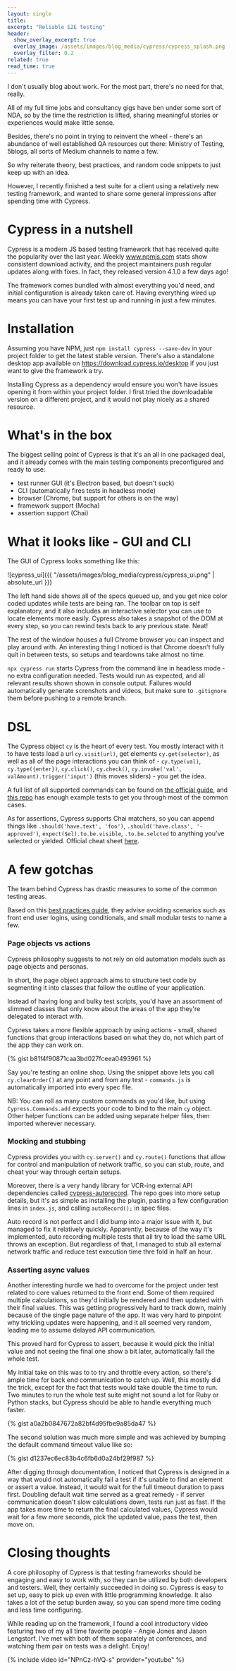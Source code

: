 ```yaml
---
layout: single
title:
excerpt: "Reliable E2E testing"
header:
  show_overlay_excerpt: true
  overlay_image: /assets/images/blog_media/cypress/cypress_splash.png
  overlay_filter: 0.2
related: true
read_time: true
---
```


I don't usually blog about work. For the most part, there's no need for that, really.

All of my full time jobs and consultancy gigs have ben under some sort of NDA, so by the time the restriction is lifted, sharing meaningful stories or experiences would make little sense.

Besides, there's no point in trying to reinvent the wheel - there's an abundance of well established QA resources out there: Ministry of Testing, 5blogs, all sorts of Medium channels to name a few.

So why reiterate theory, best practices, and random code snippets to just keep up with an idea.

However, I recently finished a test suite for a client using a relatively new testing framework, and wanted to share some general impressions after spending time with Cypress.

# Cypress in a nutshell

Cypress is a modern JS based testing framework that has received quite the popularity over the last year. Weekly www.npmjs.com stats show consistent download activity, and the project maintainers push regular updates along with fixes. In fact, they released version 4.1.0 a few days ago!

The framework comes bundled with almost everything you'd need, and initial configuration is already taken care of. Having everything wired up means you can have your first test up and running in just a few minutes.

# Installation

Assuming you have NPM, just `npm install cypress --save-dev` in your project folder to get the latest stable version. There's also a standalone desktop app available on https://download.cypress.io/desktop if you just want to give the framework a try.

Installing Cypress as a dependency would ensure you won't have issues opening it from within your project folder. I first tried the downloadable version on a different project, and it would not play nicely as a shared resource.

# What's in the box

The biggest selling point of Cypress is that it's an all in one packaged deal, and it already comes with the main testing components preconfigured and ready to use:

- test runner GUI (it's Electron based, but doesn't suck)
- CLI (automatically fires tests in headless mode)
- browser (Chrome, but support for others is on the way)
- framework support (Mocha)
- assertion support (Chai)

# What it looks like - GUI and CLI

The GUI of Cypress looks something like this:

![cypress_ui]({{ "/assets/images/blog_media/cypress/cypress_ui.png" | absolute_url }})

The left hand side shows all of the specs queued up, and you get nice color coded updates while tests are being ran. The toolbar on top is self explanatory, and it also includes an interactive selector you can use to locate elements more easily. Cypress also takes a snapshot of the DOM at every step, so you can rewind tests back to any previous state. Neat!

The rest of the window houses a full Chrome browser you can inspect and play around with. An interesting thing I noticed is that Chrome doesn't fully quit in between tests, so setups and teardowns take almost no time.

`npx cypress run` starts Cypress from the command line in headless mode - no extra configuration needed. Tests would run as expected, and all relevant results shown shown in console output. Failures would automatically generate screnshots and videos, but make sure to `.gitignore` them before pushing to a remote branch.

# DSL

The Cypress object `cy` is the heart of every test. You mostly interact with it to have tests load a url `cy.visit(url)`, get elements `cy.get(selector)`, as well as all of the page interactions you can think of - `cy.type(val)`, `cy.type({enter})`, `cy.click()`, `cy.check()`, `cy.invoke('val', valAmount).trigger('input')` (this moves sliders) - you get the idea.

A full list of all supported commands can be found on [the official guide](https://docs.cypress.io/api/commands/type.html#Syntax), and [this repo](https://github.com/cypress-io/cypress-example-recipes) has enough example tests to get you through most of the common cases.

As for assertions, Cypress supports Chai matchers, so you can append things like `.should('have.text', 'foo')`, `.should('have.class', '-approved')`, `expect($el).to.be.visible`, `.to.be.selcted` to anything you've selected or yielded. Official cheat sheet [here](https://docs.cypress.io/guides/references/assertions.html).

# A few gotchas

The team behind Cypress has drastic measures to some of the common testing areas.

Based on this [best practices guide](https://docs.cypress.io/guides/references/best-practices.html), they advise avoiding scenarios such as front end user logins, using conditionals, and small modular tests to name a few.

### Page objects vs actions

Cypress philosophy suggests to not rely on old automation models such as page objects and personas.

In short, the page object approach aims to structure test code by segmenting it into classes that follow the outline of your application.

Instead of having long and bulky test scripts, you'd have an assortment of slimmed classes that only know about the areas of the app they're delegated to interact with.

Cypress takes a more flexible approach by using actions - small, shared functions that group interactions based on what they do, not which part of the app they can work on.

{% gist b81f4f90871caa3bd027fceea0493961 %}

Say you're testing an online shop. Using the snippet above lets you call `cy.clearOrder()` at any point and from any test - `commands.js` is automatically imported into every spec file.

NB: You can roll as many custom commands as you'd like, but using `Cypress.Commands.add` expects your code to bind to the main `cy` object. Other helper functions can be added using separate helper files, then imported wherever necessary.  

### Mocking and stubbing

Cypress provides you with `cy.server()` and `cy.route()` functions that allow for control and manipulation of network traffic, so you can stub, route, and cheat your way through certain setups.

Moreover, there is a very handy library for VCR-ing external API dependencies called [cypress-autorecord](https://www.npmjs.com/package/cypress-autorecord).
The repo goes into more setup details, but it's as simple as installing the plugin, pasting a few configuration lines in `index.js`, and calling `autoRecord();` in spec files.

Auto record is not perfect and I did bump into a major issue with it, but managed to fix it relatively quickly. Apparently, because of the way it's implemented, auto recording multiple tests that all try to load the same URL throws an exception. But regardless of that, I managed to stub all external network traffic and reduce test execution time thre fold in half an hour.

### Asserting async values

Another interesting hurdle we had to overcome for the project under test related to core values returned to the front end. Some of them required multiple calculations, so they'd initially be rendered and then updated with their final values. This was getting progressively hard to track down, mainly because of the single page nature of the app. It was very hard to pinpoint why trickling updates were happening, and it all seemed very random, leading me to assume delayed API communication.

This proved hard for Cypress to assert, because it would pick the initial value and not seeing the final one show a bit later, automatically fail the whole test.

My initial take on this was to to try and throttle every action, so there's ample time for back end communication to catch up. Well, this mostly did the trick, except for the fact that tests would take double the time to run. Two minutes to run the whole test suite might not sound a lot for Ruby or Python stacks, but Cypress should be able to handle everything much faster.

{% gist a0a2b0847672a82bf4d95fbe9a85da47 %}

The second solution was much more simple and was achieved by bumping the default command timeout value like so:

{% gist d1237ec6ec83b4c6fb6d0a24bf29f987 %}

After digging through documentation, I noticed that Cypress is designed in a way that would not automatically fail a test if it's unable to find an element or assert a value. Instead, it would wait for the full timeout duration to pass first. Doubling default wait time served as a great remedy - if server communication doesn't slow calculations down, tests run just as fast. If the app takes more time to return the final calculated values, Cypress would wait for a few more seconds, pick the updated value, pass the test, then move on.

# Closing thoughts

A core philosophy of Cypress is that testing frameworks should be engaging and easy to work with, so they can be utilized by both developers and testers. Well, they certainly succeeded in doing so. Cypress is easy to set up, easy to pick up even with little programming knowledge. It also takes a lot of the setup burden away, so you can spend more time coding and less time configuring.

While reading up on the framework, I found a cool introductory video featuring two of my all time favorite people - Angie Jones and Jason Lengstorf. I've met with both of them separately at conferences, and watching them pair on tests was a delight. Enjoy!

{% include video id="NPnCz-hVQ-s" provider="youtube" %}
